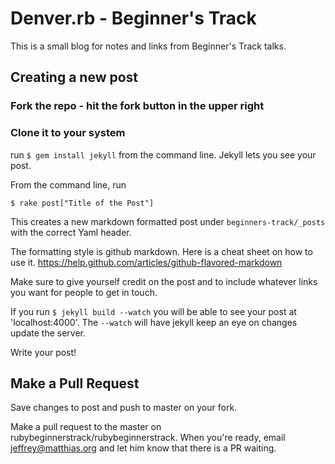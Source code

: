 # Denver.rb - Beginner's Track
This is a small blog for notes and links from Beginner's Track talks.

## Creating a new post
### Fork the repo - hit the fork button in the upper right

### Clone it to your system
run ```$ gem install jekyll``` from the command line. Jekyll lets you see your post.

From the command line, run
```shell
$ rake post["Title of the Post"]
```
This creates a new markdown formatted post under `beginners-track/_posts` with the correct Yaml header.

The formatting style is github markdown. Here is a cheat sheet on how to use it. https://help.github.com/articles/github-flavored-markdown

Make sure to give yourself credit on the post and to include whatever links you want for people to get in touch.

If you run ```$ jekyll build --watch``` you will be able to see your post at 'localhost:4000'. The ```--watch``` will have jekyll keep an eye on changes update the server.

Write your post!  

## Make a Pull Request
Save changes to post and push to master on your fork.

Make a pull request to the master on rubybeginnerstrack/rubybeginnerstrack. When you're ready, email jeffrey@matthias.org and let him know that there is a PR waiting.

